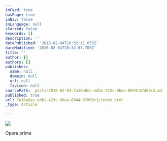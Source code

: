 ```yaml
---
inFeed: true
hasPage: true
inNav: false
inLanguage: null
starred: false
keywords: []
description: ''
datePublished: '2016-02-04T10:32:11.853Z'
dateModified: '2016-02-04T10:32:07.706Z'
title: ''
author: []
authors: []
publisher:
  name: null
  domain: null
  url: null
  favicon: null
sourcePath: _posts/2016-02-04-7a10a8ec-edb1-423c-8bea-0044c87d69c3.md
published: true
url: 7a10a8ec-edb1-423c-8bea-0044c87d69c3/index.html
_type: Article

---
```

![](https://the-grid-user-content.s3-us-west-2.amazonaws.com/15b35e20-d24f-4c70-8b0e-9f4863253826.jpg)

Opera prima